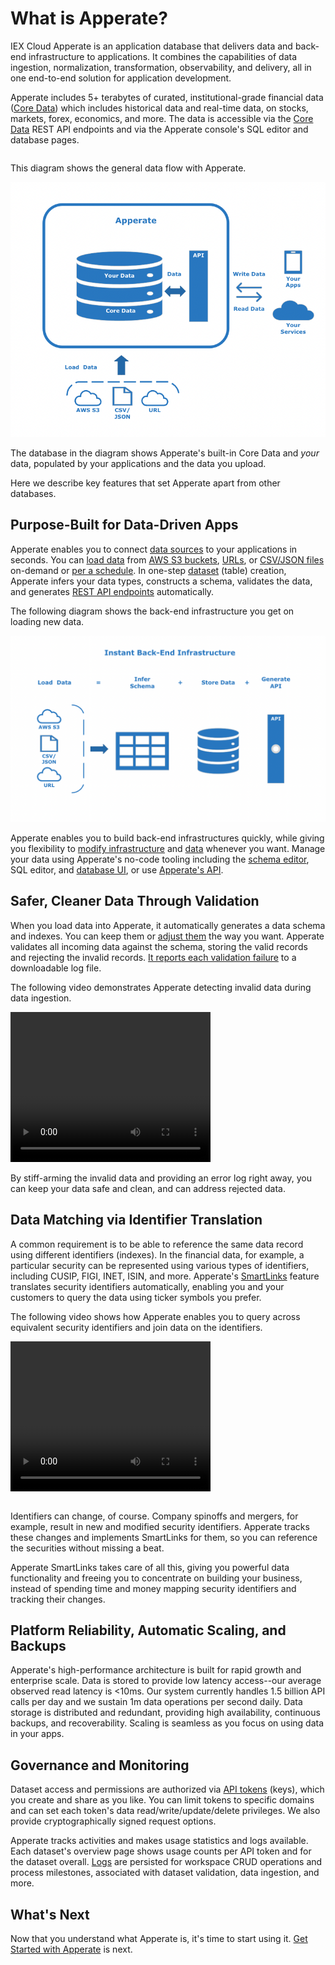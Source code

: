 # What is Apperate?

IEX Cloud Apperate is an application database that delivers data and back-end infrastructure to applications. It combines the capabilities of data ingestion, normalization, transformation, observability, and delivery, all in one end-to-end solution for application development. 

Apperate includes 5+ terabytes of curated, institutional-grade financial data ([Core Data](./production-ready-core-data.md)) which includes historical data and real-time data, on stocks, markets, forex, economics, and more. The data is accessible via the [Core Data](https://iexcloud.io/docs/core) REST API endpoints and via the Apperate console's SQL editor and database pages.

```{important} Apperate's Core Data is currently a subset of IEX Cloud Legacy Core Data. We're in the process of migrating the legacy data to Apperate. Apperate Core Data currently includes historical data and the real-time [Quote](https://iexcloud.io/docs/core/QUOTE) dataset. The Apperate API Reference [Core Data](https://iexcloud.io/docs/core) section describes Apperate's Core Data endpoints; the [Legacy API Reference](https://iexcloud.io/docs/api/) describes the remaining legacy endpoints.
```

This diagram shows the general data flow with Apperate.

![](./what-is-iex-cloud-apperate/data-flow.png)

The database in the diagram shows Apperate's built-in Core Data and *your* data, populated by your applications and the data you upload.

Here we describe key features that set Apperate apart from other databases.

## Purpose-Built for Data-Driven Apps

Apperate enables you to connect [data sources](../reference/glossary.md#data-source) to your applications in seconds. You can [load data](../migrating-and-importing-data.md) from [AWS S3 buckets](../migrating-and-importing-data/loading-data-from-aws-s3.md), [URLs](../migrating-and-importing-data/loading-data-from-a-url.md), or [CSV/JSON files](../migrating-and-importing-data/loading-data-from-a-url.md) on-demand or [per a schedule](../migrating-and-importing-data/scheduling-data-ingestion.md). In one-step [dataset](../managing-your-data/understanding-datasets.md) (table) creation, Apperate infers your data types, constructs a schema, validates the data, and generates [REST API endpoints](https://iexcloud.io/docs/datasets) automatically.

The following diagram shows the back-end infrastructure you get on loading new data.

![](./what-is-iex-cloud-apperate/instant-back-end-infrastructure.png)

Apperate enables you to build back-end infrastructures quickly, while giving you flexibility to [modify infrastructure](../managing-your-data/updating-a-dataset-schema.md) and [data](../interacting-with-your-data/updating-a-data-record.md) whenever you want. Manage your data using Apperate's no-code tooling including the [schema editor](../managing-your-data/updating-a-dataset-schema.md), SQL editor, and [database UI](../interacting-with-your-data/updating-a-data-record.md), or use [Apperate's API](../interacting-with-your-data/apperate-api-basics.md). 

## Safer, Cleaner Data Through Validation

When you load data into Apperate, it automatically generates a data schema and indexes. You can keep them or [adjust them](../managing-your-data/updating-a-dataset-schema.md) the way you want. Apperate validates all incoming data against the schema, storing the valid records and rejecting the invalid records. [It reports each validation failure](../administration/monitoring-deployments.md#ingestion-logs) to a downloadable log file.

The following video demonstrates Apperate detecting invalid data during data ingestion.

<video width="320" height="240" controls>
  <source src="../_static/data-validation-demonstration.mp4" type="video/mp4">
Your browser does not support the video tag.
</video>

By stiff-arming the invalid data and providing an error log right away, you can keep your data safe and clean, and can address rejected data.

## Data Matching via Identifier Translation

A common requirement is to be able to reference the same data record using different identifiers (indexes). In the financial data, for example, a particular security can be represented using various types of identifiers, including CUSIP, FIGI, INET, ISIN, and more. Apperate's [SmartLinks](../reference/glossary.md#smartlink) feature translates security identifiers automatically, enabling you and your customers to query the data using ticker symbols you prefer. 

The following video shows how Apperate enables you to query across equivalent security identifiers and join data on the identifiers.

<video width="320" height="240" controls>
  <source src="../_static/joining-on-normalized-aapl-data.mp4" type="video/mp4">
Your browser does not support the video tag.
</video>

```{seealso} [Normalized Financial Symbols](../using-core-data/using-normalized-financial-data.md) guides you through using SmartLinks to search for and join data on equivalent identifiers.
```

Identifiers can change, of course. Company spinoffs and mergers, for example, result in new and modified security identifiers. Apperate tracks these changes and implements SmartLinks for them, so you can reference the securities without missing a beat.

Apperate SmartLinks takes care of all this, giving you powerful data functionality and freeing you to concentrate on building your business, instead of spending time and money mapping security identifiers and tracking their changes.

## Platform Reliability, Automatic Scaling, and Backups

Apperate's high-performance architecture is built for rapid growth and enterprise scale. Data is stored to provide low latency access--our average observed read latency is <10ms. Our system currently handles 1.5 billion API calls per day and we sustain 1m data operations per second daily. Data storage is distributed and redundant, providing high availability, continuous backups, and recoverability. Scaling is seamless as you focus on using data in your apps.

## Governance and Monitoring

Dataset access and permissions are authorized via [API tokens](../administration/access-and-security.md) (keys), which you create and share as you like. You can limit tokens to specific domains and can set each token's data read/write/update/delete privileges. We also provide cryptographically signed request options. 

Apperate tracks activities and makes usage statistics and logs available. Each dataset's overview page shows usage counts per API token and for the dataset overall. [Logs](../administration/monitoring-deployments.md) are persisted for workspace CRUD operations and process milestones, associated with dataset validation, data ingestion, and more.

## What's Next

Now that you understand what Apperate is, it's time to start using it. [Get Started with Apperate](./getting-started-with-apperate.md) is next.